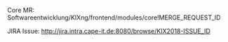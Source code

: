 Core MR: Softwareentwicklung/KIXng/frontend/modules/core!MERGE_REQUEST_ID

JIRA Issue: http://jira.intra.cape-it.de:8080/browse/KIX2018-ISSUE_ID
